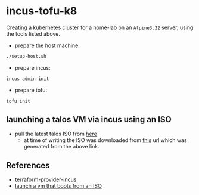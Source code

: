 # incus-tofu-k8 

Creating a kubernetes cluster for a home-lab on an `Alpine3.22` server,
using the tools listed above.

- prepare the host machine:
```bash
./setup-host.sh
```

- prepare incus:
```bash
incus admin init
```

- prepare tofu:
```bash
tofu init
```

## launching a talos VM via incus using an ISO

- pull the latest talos ISO from [here](https://factory.talos.dev)
  - at time of writing the ISO was downloaded from [this](https://factory.talos.dev/image/376567988ad370138ad8b2698212367b8edcb69b5fd68c80be1f2ec7d603b4ba/v1.10.6/metal-amd64.iso) url which was generated from the above link.



## References
- [terraform-provider-incus](https://search.opentofu.org/provider/lxc/incus/latest)
- [launch a vm that boots from an ISO](https://linuxcontainers.org/incus/docs/main/howto/instances_create/#launch-a-vm-that-boots-from-an-iso)
